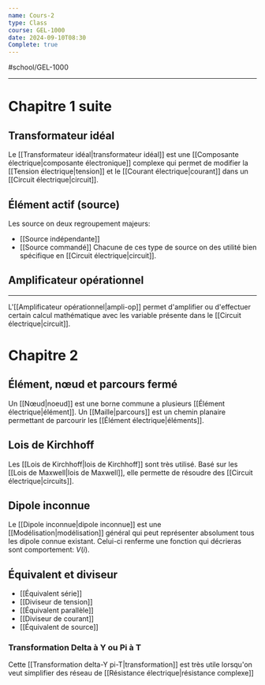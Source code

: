```yaml
---
name: Cours-2
type: Class
course: GEL-1000
date: 2024-09-10T08:30
Complete: true
---
```

#school/GEL-1000  
***

# Chapitre 1 suite
## Transformateur idéal
Le [[Transformateur idéal|transformateur idéal]] est une [[Composante électrique|composante électronique]] complexe qui permet de modifier la [[Tension électrique|tension]] et le [[Courant électrique|courant]] dans un [[Circuit électrique|circuit]].

## Élément actif (source)
Les source on deux regroupement majeurs:
- [[Source indépendante]]
- [[Source commandé]]
Chacune de ces type de source on des utilité bien spécifique en [[Circuit électrique|circuit]].

## Amplificateur opérationnel
---
L'[[Amplificateur opérationnel|ampli-op]] permet d'amplifier ou d'effectuer certain calcul mathématique avec les variable présente dans le [[Circuit électrique|circuit]].

# Chapitre 2
## Élément, nœud et parcours fermé
Un [[Nœud|noeud]] est une borne commune a plusieurs [[Élément électrique|élément]].
Un [[Maille|parcours]] est un chemin planaire permettant de parcourir les [[Élément électrique|éléments]].

## Lois de Kirchhoff
Les [[Lois de Kirchhoff|lois de Kirchhoff]] sont très utilisé. Basé sur les [[Lois de Maxwell|lois de Maxwell]], elle permette de résoudre des [[Circuit électrique|circuits]].

## Dipole inconnue
Le [[Dipole inconnue|dipole inconnue]] est une [[Modélisation|modélisation]] général qui peut représenter absolument tous les dipole connue existant. Celui-ci renferme une fonction qui décrieras sont comportement: $V(i)$.

## Équivalent et diviseur

- [[Équivalent série]]
- [[Diviseur de tension]]
- [[Équivalent parallèle]]
- [[Diviseur de courant]]
- [[Équivalent de source]]

### Transformation Delta à Y ou Pi à T
Cette [[Transformation delta-Y pi-T|transformation]] est très utile lorsqu'on veut simplifier des réseau de [[Résistance électrique|résistance complexe]]